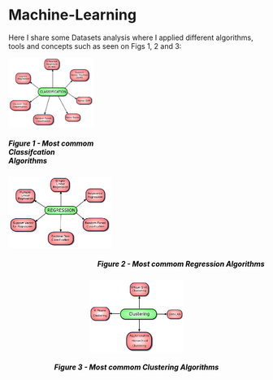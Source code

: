 # Machine-Learning

Here I share some Datasets analysis where I applied different algorithms, tools and concepts such as seen on Figs 1, 2 and 3:


<div class="row">
  <div style=width:33.33%;>
    <img src="./images/classification.png" alt="Classifcation" style="width:40% float: right;">
    <h5 style="color:black;" align="left">Figure 1 - Most commom Classifcation Algorithms</h5>
  </div>
  <div style=width: 33.33%;>
    <img src="./images/regression.png" alt="Regression" style="width:40%">
    <h5 style="color:black;" align="right">Figure 2 - Most commom Regression Algorithms</h5>
  </div>
</div>







<a>
    <div style="margin: 20px;">
        <p align="middle">
            <img width="40%" align="middle" src="./images/clustering.png"/>
            <h5 style="color:black;" align="middle">Figure 3 - Most commom Clustering Algorithms</h5>
        </p>
    </div>
</a>
